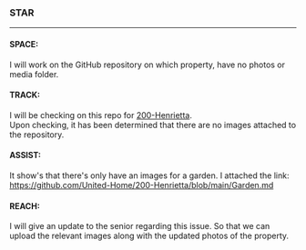 
### STAR
---
#### SPACE:
I will work on the GitHub repository on which property, have no photos or media folder.

#### TRACK:
I will be checking on this repo for [200-Henrietta](https://github.com/United-Home/200-Henrietta).  
Upon checking, it has been determined that there are no images attached to the repository.

#### ASSIST:
It show's that there's only have an images for a garden.
I attached the link:
https://github.com/United-Home/200-Henrietta/blob/main/Garden.md

#### REACH:
I will give an update to the senior regarding this issue. So that we can upload the relevant images along with the updated photos of the property. 
